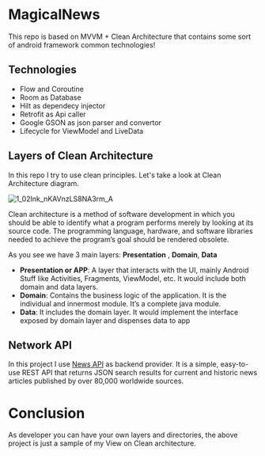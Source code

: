 # MagicalNews
This repo is based on MVVM + Clean Architecture that contains some sort of android framework common technologies!


## Technologies 
- Flow and Coroutine
- Room as Database
- Hilt as dependecy injector
- Retrofit as Api caller
- Google GSON as json parser and convertor
- Lifecycle for ViewModel and LiveData

## Layers of Clean Architecture
In this repo I try to use clean principles. Let's take a look at Clean Architecture diagram.


![1_02Ink_nKAVnzLS8NA3rm_A](https://user-images.githubusercontent.com/13493645/172063188-c8e0ae42-23f1-4849-ad8f-472346a03dfa.png)

Clean architecture is a method of software development in which you should be able to identify what a program performs merely by looking at its source code. The programming language, hardware, and software libraries needed to achieve the program’s goal should be rendered obsolete.

As you see we have 3 main layers: **Presentation** , **Domain**, **Data**

- **Presentation or APP**: A layer that interacts with the UI, mainly Android Stuff like Activities, Fragments, ViewModel, etc. It would include both domain and data layers.
- **Domain**: Contains the business logic of the application. It is the individual and innermost module. It’s a complete java module.
- **Data**: It includes the domain layer. It would implement the interface exposed by domain layer and dispenses data to app


## Network API

In this project I use [News API](https://newsapi.org/) as backend provider. It is a simple, easy-to-use REST API that returns JSON search results for current and historic news articles published by over 80,000 worldwide sources. 


# Conclusion
As developer you can have your own layers and directories, the above project is just a sample of my View on Clean architecture.
